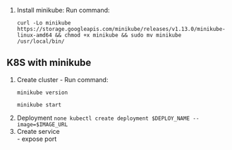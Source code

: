1. Install minikube:
  Run command:
    ```none
    curl -Lo minikube https://storage.googleapis.com/minikube/releases/v1.13.0/minikube-linux-amd64 && chmod +x minikube && sudo mv minikube /usr/local/bin/
    ```

## K8S with minikube
  1. Create cluster
    - Run command: 
      ```none
      minikube version
      ```
      ```none
      minikube start
      ```
  2. Deployment
    ```none
    kubectl create deployment $DEPLOY_NAME --image=$IMAGE_URL
    ```
  3. Create service \
    - expose port
  

